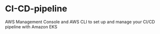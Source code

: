 # CI-CD-pipeline
AWS Management Console and AWS CLI to set up and manage your CI/CD pipeline with Amazon EKS
